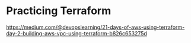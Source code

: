 # Practicing Terraform

https://medium.com/@devopslearning/21-days-of-aws-using-terraform-day-2-building-aws-vpc-using-terraform-b826c653275d
